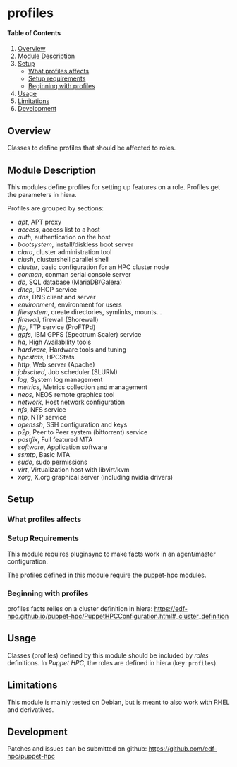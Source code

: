 # profiles

#### Table of Contents

1. [Overview](#overview)
2. [Module Description](#module-description)
3. [Setup](#setup)
    * [What profiles affects](#what-profiles-affects)
    * [Setup requirements](#setup-requirements)
    * [Beginning with profiles](#beginning-with-profiles)
4. [Usage](#usage)
5. [Limitations](#limitations)
6. [Development](#development)

## Overview

Classes to define profiles that should be affected to roles.

## Module Description

This modules define profiles for setting up features on a role. Profiles get
the parameters in hiera.

Profiles are grouped by sections:

* *apt*, APT proxy
* *access*, access list to a host
* *auth*, authentication on the host
* *bootsystem*, install/diskless boot server
* *clara*, cluster administration tool
* *clush*, clustershell parallel shell
* *cluster*, basic configuration for an HPC cluster node
* *conman*, conman serial console server
* *db*, SQL database (MariaDB/Galera)
* *dhcp*, DHCP service
* *dns*, DNS client and server
* *environment*, environment for users
* *filesystem*, create directories, symlinks, mounts...
* *firewall*, firewall (Shorewall)
* *ftp*, FTP service (ProFTPd)
* *gpfs*, IBM GPFS (Spectrum Scaler) service
* *ha*, High Availability tools
* *hardware*, Hardware tools and tuning
* *hpcstats*, HPCStats
* *http*, Web server (Apache)
* *jobsched*, Job scheduler (SLURM)
* *log*, System log management
* *metrics*, Metrics collection and management
* *neos*, NEOS remote graphics tool
* *network*, Host network configuration
* *nfs*, NFS service
* *ntp*, NTP service
* *openssh*, SSH configuration and keys
* *p2p*, Peer to Peer system (bittorrent) service
* *postfix*, Full featured MTA
* *software*, Application software
* *ssmtp*, Basic MTA
* *sudo*, sudo permissions
* *virt*, Virtualization host with libvirt/kvm
* *xorg*, X.org graphical server (including nvidia drivers)

## Setup

### What profiles affects


### Setup Requirements

This module requires pluginsync to make facts work in an agent/master
configuration. 

The profiles defined in this module require the puppet-hpc modules.

### Beginning with profiles

profiles facts relies on a cluster definition in hiera:
https://edf-hpc.github.io/puppet-hpc/PuppetHPCConfiguration.html#_cluster_definition

## Usage

Classes (profiles) defined by this module should be included by *roles*
definitions. In *Puppet HPC*, the roles are defined in hiera (key: `profiles`).

## Limitations

This module is mainly tested on Debian, but is meant to also work with RHEL and
derivatives.

## Development

Patches and issues can be submitted on github:
https://github.com/edf-hpc/puppet-hpc
